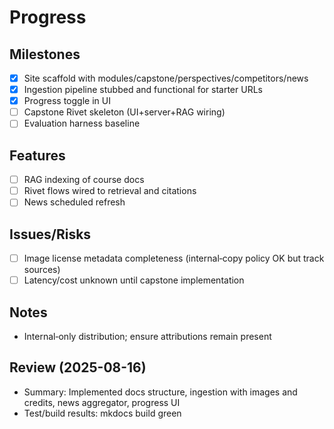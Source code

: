 # Progress

## Milestones
- [x] Site scaffold with modules/capstone/perspectives/competitors/news
- [x] Ingestion pipeline stubbed and functional for starter URLs
- [x] Progress toggle in UI
- [ ] Capstone Rivet skeleton (UI+server+RAG wiring)
- [ ] Evaluation harness baseline

## Features
- [ ] RAG indexing of course docs
- [ ] Rivet flows wired to retrieval and citations
- [ ] News scheduled refresh

## Issues/Risks
- [ ] Image license metadata completeness (internal‑copy policy OK but track sources)
- [ ] Latency/cost unknown until capstone implementation

## Notes
- Internal‑only distribution; ensure attributions remain present

## Review (2025-08-16)
- Summary: Implemented docs structure, ingestion with images and credits, news aggregator, progress UI
- Test/build results: mkdocs build green 